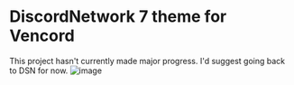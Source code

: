 # DiscordNetwork 7 theme for Vencord
This project hasn't currently made major progress. I'd suggest going back to DSN for now.
![image](https://github.com/numoder/DSN7/assets/72421281/68a915ec-6d65-455b-a735-6006b136d213)
